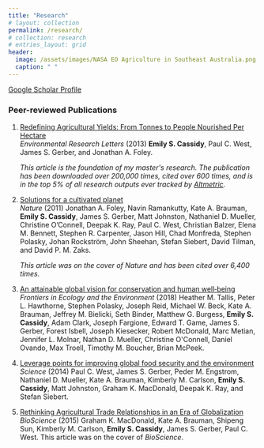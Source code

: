 ```yaml
---
title: "Research"
# layout: collection
permalink: /research/
# collection: research
# entries_layout: grid
header:
  image: /assets/images/NASA EO Agriculture in Southeast Australia.png
  caption: " "
---
```


[Google Scholar Profile](https://scholar.google.com/citations?hl=en&user=VkTSKqYAAAAJ)

### Peer-reviewed Publications
1.  [Redefining Agricultural Yields: From Tonnes to People Nourished Per Hectare](https://doi.org/10.1088/1748-9326/8/3/034015)      
    *Environmental Research Letters* (2013) **Emily S. Cassidy**, Paul C. West, James S. Gerber, and Jonathan A. Foley. 
    
    _This article is the foundation of my master's research. The publication has been downloaded over 200,000 times, cited over 600 times, and is in the top 5% of all research outputs ever tracked by [Altmetric](https://iop.altmetric.com/details/1662889#score)._

2. [Solutions for a cultivated planet](https://doi.org/10.1038/nature10452)      
    *Nature* (2011) Jonathan A. Foley, Navin Ramankutty, Kate A. Brauman, <b>Emily S. Cassidy</b>, James S. Gerber, Matt Johnston, Nathaniel D. Mueller, Christine O’Connell, Deepak K. Ray,   Paul C. West, Christian Balzer, Elena M. Bennett, Stephen R. Carpenter, Jason Hill, Chad Monfreda, Stephen Polasky, Johan Rockström, John Sheehan, Stefan Siebert, David Tilman, and David P. M. Zaks.
    
    <i>This article was on the cover of Nature and has been cited over 6,400 times.</i>

4. [An attainable global vision for conservation and human well‐being](https://doi.org/10.1002/fee.1965)    
    *Frontiers in Ecology and the Environment* (2018) Heather M. Tallis, Peter L. Hawthorne, Stephen Polasky, Joseph Reid, Michael W. Beck, Kate A. Brauman, Jeffrey M. Bielicki, Seth Binder, Matthew G. Burgess, <b>Emily S. Cassidy</b>, Adam Clark, Joseph Fargione, Edward T. Game, James S. Gerber, Forest Isbell, Joseph Kiesecker, Robert McDonald, Marc Metian, Jennifer L. Molnar, Nathan D. Mueller, Christine O'Connell, Daniel Ovando, Max Troell, Timothy M. Boucher, Brian McPeek.

5. [Leverage points for improving global food security and the environment](https://doi.org/10.1126/science.1246067)    
    *Science* (2014) Paul C. West, James S. Gerber, Peder M. Engstrom, Nathaniel D. Mueller, Kate A. Brauman, Kimberly M. Carlson, **Emily S. Cassidy**, Matt Johnston, Graham K. MacDonald, Deepak K. Ray, and Stefan Siebert. 
  
6. [Rethinking Agricultural Trade Relationships in an Era of Globalization](https://doi.org/10.1093/biosci/biu225)    
    *BioScience* (2015) Graham K. MacDonald, Kate A. Brauman, Shipeng Sun, Kimberly M. Carlson, **Emily S. Cassidy**, James S. Gerber, Paul C. West. This article was on the cover of _BioScience_.
